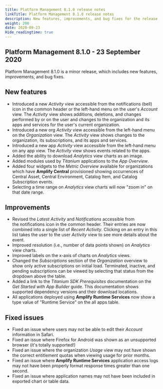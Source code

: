 ```yaml
---
title: Platform Management 8.1.0 release notes
linkTitle: Platform Management 8.1.0 release notes
description: New features, improvements, and bug fixes for the release.
weight: 200
date: 2020-09-23
Hide_readingtime: true
---
```


## Platform Management 8.1.0 - 23 September 2020

Platform Management 8.1.0 is a minor release, which includes new features, improvements, and bug fixes.

## New features

* Introduced a new _Activity_ view accessible from the notifications (bell) icon in the common header or the left-hand menu on the user's _Account_ view. The _Activity_ view shows additions, deletions, and changes performed by or on the user and changes to the organization and its apps and services for the user's current organization.
* Introduced a new org _Activity_ view accessible from the left-hand menu on the _Organization_ view. The _Activity_ view shows changes to the organization, its subscriptions, and its apps and services.
* Introduced a new app _Activity_ view accessible from the left-hand menu on any app view. The _Activity_ view shows events related to the apps.
* Added the ability to download _Analytics_ view charts as an image.
* Added modules used by _Titanium_ applications to the _App Overview_.
* Added four widgets to the _Metric Overview_ available for organizations which have **Amplify Central** provisioned showing occurrences of Central Asset, Central Environment, Catalog Item, and Catalog Subscription events.
* Selecting a time range on _Analytics_ view charts will now "zoom in" on that date range.

## Improvements

* Revised the _Latest Activity_ and _Notifications_ accessible from the notifications icon in the common header. Their entries are now combined into a single list of _Recent Activity_. Clicking on an entry in this list takes the user to the user _Activity_ view to see more details about the event.
* Improved resolution (i.e., number of data points shown) on _Analytics_ view charts.
* Improved labels on the x-axis of charts on _Analytics_ views.
* Changed the _Subscriptions_ section of the _Organization_ overview to show only active subscriptions on initial load. Terminated, inactive, and pending subscriptions can be viewed by selecting that status from the dropdown above the table.
* Added a link to the _Titanium SDK Prerequisites_ documentation on the _Get Started with App Builder_ guide. This documentation shows supported dependency versions and their download locations.
* All applications deployed using **Amplify Runtime Services** now show a type value of "Runtime Service" on the all apps table.

## Fixed issues

* Fixed an issue where users may not be able to edit their _Account_ information in Safari.
* Fixed an issue where Firefox for Android was shown as an unsupported browser (it's totally supported!)
* Fixed an issue where the organization _Usage_ view may not have shown the correct entitlement quotas when viewing usage for prior months.
* Fixed an issue where **Amplify Runtime Services** application access logs may not have been properly format response times greater than one second.
* Fixed an issue where application names may not have been included in exported chart or table data.

